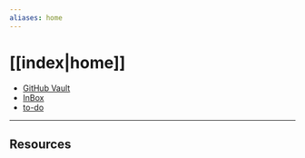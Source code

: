 ```yaml
---
aliases: home
---
```


# [[index|home]]

- [GitHub Vault](https://github.com/antvopilov/Vault)
- [InBox](inbox.md)
- [to-do](to-do.md)

---

## Resources



